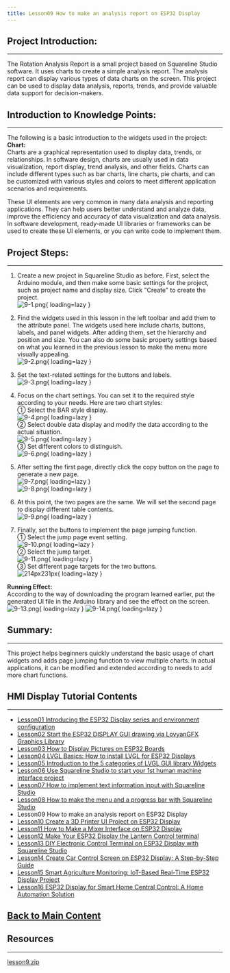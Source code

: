 ```yaml
---
title: Lesson09 How to make an analysis report on ESP32 Display
---
```


## **Project Introduction:**
-----

The Rotation Analysis Report is a small project based on Squareline Studio software. It uses charts to create a simple analysis report. The analysis report can display various types of data charts on the screen. This project can be used to display data analysis, reports, trends, and provide valuable data support for decision-makers.

## **Introduction to Knowledge Points:**
------

The following is a basic introduction to the widgets used in the project:   
**Chart:**    
Charts are a graphical representation used to display data, trends, or relationships. In software design, charts are usually used in data visualization, report display, trend analysis, and other fields. Charts can include different types such as bar charts, line charts, pie charts, and can be customized with various styles and colors to meet different application scenarios and requirements.

These UI elements are very common in many data analysis and reporting applications. They can help users better understand and analyze data, improve the efficiency and accuracy of data visualization and data analysis. In software development, ready-made UI libraries or frameworks can be used to create these UI elements, or you can write code to implement them.

## **Project Steps:**
-----

1. Create a new project in Squareline Studio as before. First, select the Arduino module, and then make some basic settings for the project, such as project name and display size. Click "Create" to create the project.   
   ![9-1.png](https://wiki.elecrow.com/images/thumb/1/11/9-1.png/809px-9-1.png){ loading=lazy }

2. Find the widgets used in this lesson in the left toolbar and add them to the attribute panel. The widgets used here include charts, buttons, labels, and panel widgets. After adding them, set the hierarchy and position and size. You can also do some basic property settings based on what you learned in the previous lesson to make the menu more visually appealing.   
   ![9-2.png](https://wiki.elecrow.com/images/thumb/5/5d/9-2.png/894px-9-2.png){ loading=lazy }

3. Set the text-related settings for the buttons and labels.   
   ![9-3.png](https://wiki.elecrow.com/images/thumb/d/de/9-3.png/372px-9-3.png){ loading=lazy }

4. Focus on the chart settings. You can set it to the required style according to your needs. Here are two chart styles:   
   ① Select the BAR style display.     
   ![9-4.png](https://wiki.elecrow.com/images/b/b1/9-4.png){ loading=lazy }   
   ② Select double data display and modify the data according to the actual situation.     
   ![9-5.png](https://wiki.elecrow.com/images/8/86/9-5.png){ loading=lazy }   
   ③ Set different colors to distinguish.   
   ![9-6.png](https://wiki.elecrow.com/images/e/e5/9-6.png){ loading=lazy }

5. After setting the first page, directly click the copy button on the page to generate a new page.  
   ![9-7.png](https://wiki.elecrow.com/images/4/4d/9-7.png){ loading=lazy }   
   ![9-8.png](https://wiki.elecrow.com/images/a/a6/9-8.png){ loading=lazy }

6. At this point, the two pages are the same. We will set the second page to display different table contents.  
   ![9-9.png](https://wiki.elecrow.com/images/2/26/9-9.png){ loading=lazy }

7. Finally, set the buttons to implement the page jumping function.  
   ① Select the jump page event setting.   
   ![9-10.png](https://wiki.elecrow.com/images/9/9f/9-10.png){ loading=lazy }   
   ② Select the jump target.   
   ![9-11.png](https://wiki.elecrow.com/images/e/e5/9-11.png){ loading=lazy }   
   ③ Set different page targets for the two buttons.   
   ![214px231px](https://wiki.elecrow.com/images/b/bf/9-12.png){ loading=lazy }

**Running Effect:**   
According to the way of downloading the program learned earlier, put the generated UI file in the Arduino library and see the effect on the screen.   
![9-13.png](https://wiki.elecrow.com/images/thumb/7/7d/9-13.png/750px-9-13.png){ loading=lazy }
![9-14.png](https://wiki.elecrow.com/images/thumb/a/a8/9-14.png/750px-9-14.png){ loading=lazy }

## **Summary:**
-------

This project helps beginners quickly understand the basic usage of chart widgets and adds page jumping function to view multiple charts. In actual applications, it can be modified and extended according to needs to add more chart functions.

## **HMI Display Tutorial Contents**
----

- [Lesson01 Introducing the ESP32 Display series and environment configuration](./lesson01-introducing-the-esp32-display-series-and-environment-configuration.md)
- [Lesson02 Start the ESP32 DISPLAY GUI drawing via LovyanGFX Graphics Library](./lesson02-start-the-esp32-display-gui-drawing-via-lovyangfx-graphics-library.md)
- [Lesson03 How to Display Pictures on ESP32 Boards](./lesson03-how-to-display-pictures-on-esp32-boards.md)
- [Lesson04 LVGL Basics: How to install LVGL for ESP32 Displays](./lesson04-lvgl-basics-how-to-install-lvgl-for-esp32-displays.md)
- [Lesson05 Introduction to the 5 categories of LVGL GUI library Widgets](./lesson05-introduction-to-the-5-categories-of-lvgl-gui-library-widgets.md)
- [Lesson06 Use Squareline Studio to start your 1st human machine interface project](./lesson06-use-squareline-studio-to-start-your-1st-human-machine-interface-project.md)
- [Lesson07 How to implement text information input with Squareline Studio](./lesson07-how-to-implement-text-information-input-with-squareline-studio.md)
- [Lesson08 How to make the menu and a progress bar with Squareline Studio](./lesson08-how-to-make-the-menu-and-a-progress-bar-with-squareline-studio.md)
- Lesson09 How to make an analysis report on ESP32 Display
- [Lesson10 Create a 3D Printer UI Project on ESP32 Display](./lesson10-create-a-3d-printer-ui-project-on-esp32-display.md)
- [Lesson11 How to Make a Mixer Interface on ESP32 Display](./lesson11-how-to-make-a-mixer-interface-on-esp32-display.md)
- [Lesson12 Make Your ESP32 Display the Lantern Control terminal](./lesson12-make-your-esp32-display-the-lantern-control-terminal.md)
- [Lesson13 DIY Electronic Control Terminal on ESP32 Display with Squareline Studio](./lesson13-diy-electronic-control-terminal-on-esp32-display-with-squareline-studio.md)
- [Lesson14 Create Car Control Screen on ESP32 Display: A Step-by-Step Guide](./lesson14-create-car-control-screen-on-esp32-display-a-step-by-step-guide.md)
- [Lesson15 Smart Agriculture Monitoring: IoT-Based Real-Time ESP32 Display Project](./lesson15-smart-agriculture-monitoring-lot-based-real-time-esp32-display-project.md)
- [Lesson16 ESP32 Display for Smart Home Central Control: A Home Automation Solution](./lesson16-esp32-display-for-smart-home-central-control-a-home-automation-solution.md)

## **[Back to Main Content](./Tutorials.md)** 

## Resources
----

[lesson9.zip](https://wiki.elecrow.com/images/3/31/ESP-Display-lesson9.zip)
